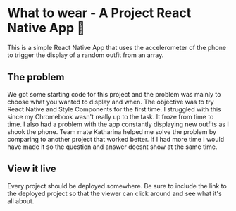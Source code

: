 # What to wear - A Project React Native App 📱

This is a simple React Native App that uses the accelerometer of the phone to trigger the display of a random outfit from an array. 

## The problem

We got some starting code for this project and the problem was mainly to choose what you wanted to display and when. The objective was to try React Native and Style Components for the first time. I struggled with this since my Chromebook wasn't really up to the task. It froze from time to time. I also had a problem with the app constantly displaying new outfits as I shook the phone. Team mate Katharina helped me solve the problem by comparing to another project that worked better. If I had more time I would have made it so the question and answer doesnt show at the same time.  

## View it live

Every project should be deployed somewhere. Be sure to include the link to the deployed project so that the viewer can click around and see what it's all about.
